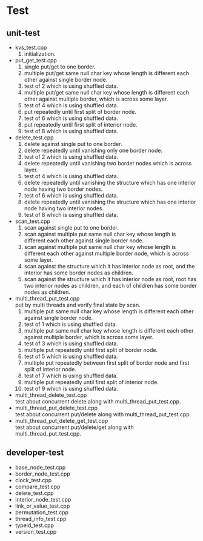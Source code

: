 # Test

## unit-test
- kvs_test.cpp
  1. initialization.
- put_get_test.cpp
  1. single put/get to one border.
  2. multiple put/get same null char key whose length is different each other 
  against single border node.
  3. test of 2 which is using shuffled data.
  4. multiple put/get same null char key whose length is different each other 
  against multiple border, which is across some layer.
  5. test of 4 which is using shuffled data.
  6. put repeatedly until first split of border node.
  7. test of 6 which is using shuffled data.
  8. put repeatedly until first split of interior node.
  9. test of 8 which is using shuffled data.
- delete_test.cpp
  1. delete against single put to one border.
  2. delete repeatedly until vanishing only one border node.
  3. test of 2 which is using shuffled data.
  4. delete repeatedly until vanishing two border nodes which is across layer.
  5. test of 4 which is using shuffled data.
  6. delete repeatedly until vanishing the structure which has one interior node having two border nodes.
  7. test of 6 which is using shuffled data.
  8. delete repeatedly until vanishing the structure which has one interior node having two interior nodes.
  9. test of 8 which is using shuffled data.
- scan_test.cpp
  1. scan against single put to one border.
  2. scan against multiple put same null char key whose length is different each other against single border node.
  3. scan against multiple put same null char key whose length is different each other against multiple border node, 
  which is across some layer.
  4. scan against the structure which it has interior node as root, and the interior has some border nodes as children.
  5. scan against the structure which it has interior node as root, root has two interior nodes as children, 
  and each of children has some border nodes as children.
- multi_thread_put_test.cpp<br>
put by multi threads and verify final state by scan.
  1. multiple put same null char key whose length is different each other against single border node.
  2. test of 1 which is using shuffled data.
  3. multiple put same null char key whose length is different each other against multiple border, which is across some layer.
  4. test of 3 which is using shuffled data.
  5. multiple put repeatedly until first split of border node.
  6. test of 5 which is using shuffled data.
  7. multiple put repeatedly between first split of border node and first split of interior node.
  8. test of 7 which is using shuffled data.
  9. multiple put repeatedly until first split of interior node.
  10. test of 9 which is using shuffled data.
- multi_thread_delete_test.cpp<br>
test about concurrent delete along with 
multi_thread_put_test.cpp.
- multi_thread_put_delete_test.cpp<br>
test about concurrent put/delete along with 
multi_thread_put_test.cpp.
- multi_thread_put_delete_get_test.cpp<br>
test about concurrent put/delete/get along with 
multi_thread_put_test.cpp.

## developer-test
- base_node_test.cpp
- border_node_test.cpp
- clock_test.cpp
- compare_test.cpp
- delete_test.cpp
- interior_node_test.cpp
- link_or_value_test.cpp
- permutation_test.cpp
- thread_info_test.cpp
- typeid_test.cpp
- version_test.cpp
